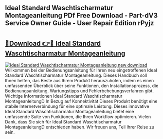## Ideal Standard Waschtischarmatur Montageanleitung PDf Free Download - Part-dV3 Service Owner Guide - User Repair Edition rPyjz

# <h2><a href="http://df6chh7.blite.top/?on=Ideal+Standard+Waschtischarmatur+Montageanleitung">🔗Download 👉🔴 Ideal Standard Waschtischarmatur Montageanleitung</a></h2>

[![Ideal Standard Waschtischarmatur Montageanleitung new download](https://i.imgur.com/lujVjoI.png)](http://df6chh7.blite.top/?on=Ideal+Standard+Waschtischarmatur+Montageanleitung)
Willkommen bei der Bedienungsanleitung für Ihren neu eingetroffenen Ideal Standard Waschtischarmatur Montageanleitung. Dieses Handbuch soll Ihnen helfen, das Beste aus Ihrem Produkt herauszuholen, indem es einen umfassenden Überblick über seine Funktionen, den Installationsprozess, die Bedienungsanleitung, Wartungstipps und Fehlerbehebungsverfahren gibt. Wichtige Informationen Ideal Standard Waschtischarmatur MontageanleitungD In Bezug auf Konnektivität Dieses Produkt benötigt eine stabile Internetverbindung für eine optimale Leistung. Dieses innovative Ideal Standard Waschtischarmatur Montageanleitung bietet eine umfassende Suite von Funktionen, die Ihren Workflow optimieren. Vielen Dank, dass Sie sich für Ideal Standard Waschtischarmatur MontageanleitungD entschieden haben. Wir freuen uns, Teil Ihrer Reise zu sein.
